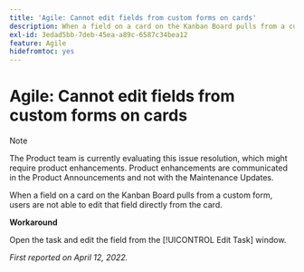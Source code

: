 ```yaml
---
title: 'Agile: Cannot edit fields from custom forms on cards'
description: When a field on a card on the Kanban Board pulls from a custom form, users are not able to edit that field directly from the card.
exl-id: 3edad5bb-7deb-45ea-a89c-6587c34bea12
feature: Agile
hidefromtoc: yes
---
```

# Agile: Cannot edit fields from custom forms on cards

>[!NOTE]
>
>The Product team is currently evaluating this issue resolution, which might require product enhancements. Product enhancements are communicated in the Product Announcements and not with the Maintenance Updates.

When a field on a card on the Kanban Board pulls from a custom form, users are not able to edit that field directly from the card.

**Workaround**

Open the task and edit the field from the [!UICONTROL Edit Task] window.

_First reported on April 12, 2022._

